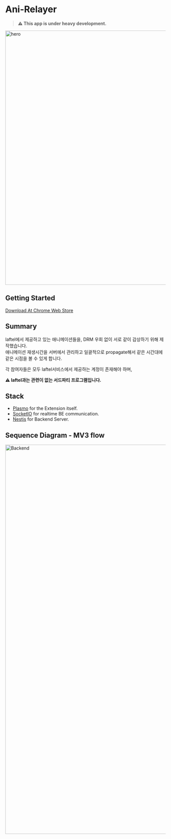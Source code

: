 # Ani-Relayer

> **⚠️ This app is under heavy development.**

<img width="1280" height="800" alt="hero" src="https://github.com/user-attachments/assets/f1b5de22-3036-4220-841a-a4512dcecc9b" />

## Getting Started
[Download At Chrome Web Store](https://chromewebstore.google.com/detail/ghmmhbenboneanchpohomkbpiechghkn?utm_source=item-share-cb)

## Summary
laftel에서 제공하고 있는 애니메이션들을, DRM 우회 없이 서로 같이 감상하기 위해 제작했습니다. \
애니메이션 재생시간을 서버에서 관리하고 일괄적으로 propagate해서 같은 시간대에 같은 시점을 볼 수 있게 합니다.

각 참여자들은 모두 laftel서비스에서 제공하는 계정이 존재해야 하며,

**⚠️ laftel과는 관련이 없는 서드파티 프로그램입니다.**

## Stack

- [Plasmo](https://www.plasmo.com/) for the Extension itself.
- [SocketIO](https://socket.io/) for realtime BE communication.
- [Nestjs](https://nestjs.com/) for Backend Server.

## Sequence Diagram - MV3 flow

<img width="756" height="1225" alt="Backend" src="https://github.com/user-attachments/assets/77c29063-0a01-413a-bb90-8bc0862fd059" />
